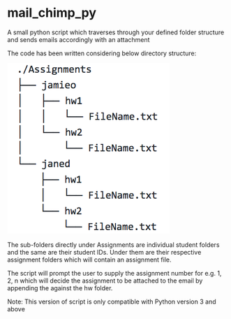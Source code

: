 # mail_chimp_py
A small python script which traverses through your defined folder structure and sends emails accordingly with an attachment

The code has been written considering below directory structure:

![alt text](https://github.com/bhattvardhan/mail_chimp_py/blob/master/dir_structure.png)

The sub-folders directly under Assignments are individual student folders and the same are their student IDs. Under them are their respective assignment folders which will contain an assignment file.

The script will prompt the user to supply the assignment number for e.g. 1, 2, n which will decide the assignment to be attached to the email by appending the against the hw folder.

Note: This version of script is only compatible with Python version 3 and above
